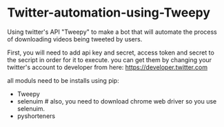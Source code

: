 # Twitter-automation-using-Tweepy
Using twitter's API "Tweepy" to make a bot that will automate the process of downloading videos being tweeted by users.

First, you will need to add api key and secret, access token and secret to the secript in order for it to execute. you can get them by changing your twitter's account to developer from here: https://developer.twitter.com

all moduls need to be installs using pip:

- Tweepy
- selenuim # also, you need to download chrome web driver so you use selenuim.
- pyshorteners
